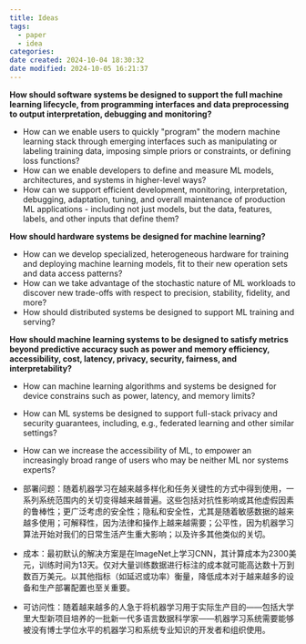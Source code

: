 ```yaml
---
title: Ideas
tags:
  - paper
  - idea
categories: 
date created: 2024-10-04 18:30:32
date modified: 2024-10-05 16:21:37
---
```

**How should software systems be designed to support the full machine learning lifecycle, from programming interfaces and data preprocessing to output interpretation, debugging and monitoring?**
- How can we enable users to quickly "program" the modern machine learning stack through emerging interfaces such as manipulating or labeling training data, imposing simple priors or constraints, or defining loss functions?
- How can we enable developers to define and measure ML models, architectures, and systems in higher-level ways?
- How can we support efficient development, monitoring, interpretation, debugging, adaptation, tuning, and overall maintenance of production ML applications - including not just models, but the data, features, labels, and other inputs that define them?

**How should hardware systems be designed for machine learning?**
- How can we develop specialized, heterogeneous hardware for training and deploying machine learning models, fit to their new operation sets and data access patterns?
- How can we take advantage of the stochastic nature of ML workloads to discover new trade-offs with respect to precision, stability, fidelity, and more?
- How should distributed systems be designed to support ML training and serving?

**How should machine learning systems to be designed to satisfy metrics beyond predictive accuracy such as power and memory efficiency, accessibility, cost, latency, privacy, security, fairness, and interpretability?**
- How can machine learning algorithms and systems be designed for device constrains such as power, latency, and memory limits?
- How can ML systems be designed to support full-stack privacy and security guarantees, including, e.g., federated learning and other similar settings?
- How can we increase the accessibility of ML, to empower an increasingly broad range of users who may be neither ML nor systems experts?


- 部署问题：随着机器学习在越来越多样化和任务关键性的方式中得到使用，一系列系统范围内的关切变得越来越普遍。这些包括对抗性影响或其他虚假因素的鲁棒性；更广泛考虑的安全性；隐私和安全性，尤其是随着敏感数据的越来越多使用；可解释性，因为法律和操作上越来越需要；公平性，因为机器学习算法开始对我们的日常生活产生重大影响；以及许多其他类似的关切。
- 成本：最初默认的解决方案是在ImageNet上学习CNN，其计算成本为2300美元，训练时间为13天。仅对大量训练数据进行标注的成本就可能高达数十万到数百万美元。以其他指标（如延迟或功率）衡量，降低成本对于越来越多的设备和生产部署配置也至关重要。
- 可访问性：随着越来越多的人急于将机器学习用于实际生产目的——包括大学里大型新项目培养的一批新一代多语言数据科学家——机器学习系统需要能够被没有博士学位水平的机器学习和系统专业知识的开发者和组织使用。

